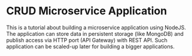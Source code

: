 # CRUD Microservice Application

This is a tutorial about building a microservice application using NodeJS. The application can store data in persistent storage (like MongoDB) and publish access via HTTP port (API Gateway) with REST API. 
Such application can be scaled-up later for building a bigger applications.
